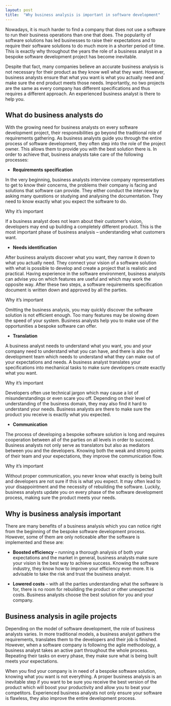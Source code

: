 ```yaml
---
layout: post
title:  "Why business analysis is important in software development"
---
```


Nowadays, it is much harder to find a company that does not use a software to run their business operations than one that does. The popularity of software solutions has led businesses to raise their expectations and to require their software solutions to do much more in a shorter period of time. This is exactly why throughout the years the role of a business analyst in a bespoke software development project has become inevitable.

Despite that fact, many companies believe an accurate business analysis is not necessary for their product as they know well what they want. However, business analysts ensure that what you want is what you actually need and make sure the end product meets those needs. Importantly, no two projects are the same as every company has different specifications and thus requires a different approach. An experienced business analyst is there to help you.
 

## What do business analysts do
With the growing need for business analysts on every software development project, their responsibilities go beyond the traditional role of requirements gathering. As business analysts guide you through the entire process of software development, they often step into the role of the project owner. This allows them to provide you with the best solution there is. In order to achieve that, business analysts take care of the following processes:
 

- **Requirements specification**
  
In the very beginning, business analysts interview company representatives to get to know their concerns, the problems their company is facing and solutions that software can provide. They either conduct the interview by asking many questions or studying and analysing the documentation. They need to know exactly what you expect the software to do.

Why it’s important

If a business analyst does not learn about their customer’s vision, developers may end up building a completely different product. This is the most important phase of business analysis – understanding what customers want.

- **Needs identification**
  
After business analysts discover what you want, they narrow it down to what you actually need. They connect your vision of a software solution with what is possible to develop and create a project that is realistic and practical. Having experience in the software environment, business analysts can advise you on which features are useful and which may work the opposite way. After these two steps, a software requirements specification document is written down and approved by all the parties.

Why it’s important

Omitting the business analysis, you may quickly discover the software solution is not efficient enough. Too many features may be slowing down the speed of your system. Business analysts help you to make use of the opportunities a bespoke software can offer.
 

- **Translation**
  
A business analyst needs to understand what you want, you and your company need to understand what you can have, and there is also the development team which needs to understand what they can make out of your expectations and needs. A business analyst translates your specifications into mechanical tasks to make sure developers create exactly what you want.

Why it’s important

Developers often use technical jargon which may cause a lot of misunderstandings or even scare you off. Depending on their level of understanding of the business domain, they may also find it hard to understand your needs. Business analysts are there to make sure the product you receive is exactly what you expected.

- **Communication**
  
The process of developing a bespoke software solution is long and requires cooperation between all of the parties on all levels in order to succeed. Business analysts not only serve as translators but also as mediators between you and the developers. Knowing both the weak and strong points of their team and your expectations, they improve the communication flow.

Why it’s important

Without proper communication, you never know what exactly is being built and developers are not sure if this is what you expect. It may often lead to your disappointment and the necessity of rebuilding the software. Luckily, business analysts update you on every phase of the software development process, making sure the product meets your needs.

## Why is business analysis important
There are many benefits of a business analysis which you can notice right from the beginning of the bespoke software development process. However, some of them are only noticeable after the software is implemented and these are:
 
- **Boosted efficiency** – 
running a thorough analysis of both your expectations and the market in general, business analysts make sure your vision is the best way to achieve success. Knowing the software industry, they know how to improve your efficiency even more. It is advisable to take the risk and trust the business analyst.
 
- **Lowered costs** – 
with all the parties understanding what the software is for, there is no room for rebuilding the product or other unexpected costs. Business analysts choose the best solution for you and your company.

## Business analysis in agile projects
Depending on the model of software development, the role of business analysts varies. In more traditional models, a business analyst gathers the requirements, translates them to the developers and their job is finished. However, when a software company is following the agile methodology, a business analyst takes an active part throughout the whole process. Repeating their tasks on every phase, they make sure what is being built meets your expectations.

When you find your company is in need of a bespoke software solution, knowing what you want is not everything. A proper business analysis is an inevitable step if you want to be sure you receive the best version of the product which will boost your productivity and allow you to beat your competitors. Experienced business analysts not only ensure your software is flawless, they also improve the entire development process. 
